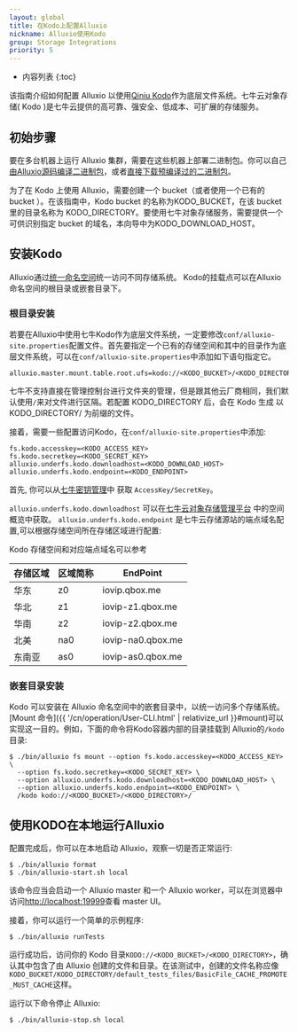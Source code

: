 ```yaml
---
layout: global
title: 在Kodo上配置Alluxio
nickname: Alluxio使用Kodo
group: Storage Integrations
priority: 5
---
```


* 内容列表
{:toc}

该指南介绍如何配置 Alluxio 以使用[Qiniu Kodo](https://www.qiniu.com/products/kodo)作为底层文件系统。七牛云对象存储( Kodo )是七牛云提供的高可靠、强安全、低成本、可扩展的存储服务。

## 初始步骤

要在多台机器上运行 Alluxio 集群，需要在这些机器上部署二进制包。你可以自己[由Alluxio源码编译二进制包](Building-Alluxio-From-Source.html)，或者[直接下载预编译过的二进制包](Running-Alluxio-Locally.html)。

为了在 Kodo 上使用 Alluxio，需要创建一个 bucket（或者使用一个已有的 bucket ）。在该指南中，Kodo bucket 的名称为KODO_BUCKET，在该 bucket 里的目录名称为 KODO_DIRECTORY。要使用七牛对象存储服务，需要提供一个可供识别指定 bucket 的域名，本向导中为KODO_DOWNLOAD_HOST。

## 安装Kodo

Alluxio通过[统一命名空间](Unified-and-Transparent-Namespace.html)统一访问不同存储系统。 Kodo的挂载点可以在Alluxio命名空间的根目录或嵌套目录下。

### 根目录安装

若要在Alluxio中使用七牛Kodo作为底层文件系统，一定要修改`conf/alluxio-site.properties`配置文件。首先要指定一个已有的存储空间和其中的目录作为底层文件系统，可以在`conf/alluxio-site.properties`中添加如下语句指定它。

```
alluxio.master.mount.table.root.ufs=kodo://<KODO_BUCKET>/<KODO_DIRECTORY>/
```
七牛不支持直接在管理控制台进行文件夹的管理，但是跟其他云厂商相同，我们默认使用`/`来对文件进行区隔。若配置 KODO_DIRECTORY 后，会在 Kodo 生成 以 KODO_DIRECTORY/ 为前缀的文件。

接着，需要一些配置访问Kodo，在`conf/alluxio-site.properties`中添加:

```
fs.kodo.accesskey=<KODO_ACCESS_KEY>
fs.kodo.secretkey=<KODO_SECRET_KEY>
alluxio.underfs.kodo.downloadhost=<KODO_DOWNLOAD_HOST>
alluxio.underfs.kodo.endpoint=<KODO_ENDPOINT>
```

首先, 你可以从[七牛密钥管理](https://portal.qiniu.com/user/key)中 获取 `AccessKey/SecretKey`。

`alluxio.underfs.kodo.downloadhost` 可以在[七牛云对象存储管理平台](https://portal.qiniu.com/bucket) 中的空间概览中获取。
`alluxio.underfs.kodo.endpoint` 是七牛云存储源站的端点域名配置,可以根据存储空间所在存储区域进行配置:

Kodo 存储空间和对应端点域名可以参考

| 存储区域 | 区域简称 | EndPoint |
| ------- | -------- | --------- |
|华东| z0|  iovip.qbox.me |
|华北| z1| iovip-z1.qbox.me|
|华南| z2| iovip-z2.qbox.me |
|北美| na0| iovip-na0.qbox.me |
|东南亚| as0| iovip-as0.qbox.me |

### 嵌套目录安装

Kodo 可以安装在 Alluxio 命名空间中的嵌套目录中，以统一访问多个存储系统。
[Mount 命令]({{ '/cn/operation/User-CLI.html' | relativize_url }}#mount)可以实现这一目的。例如，下面的命令将Kodo容器内部的目录挂载到 Alluxio的`/kodo`目录:

```console
$ ./bin/alluxio fs mount --option fs.kodo.accesskey=<KODO_ACCESS_KEY> \
  --option fs.kodo.secretkey=<KODO_SECRET_KEY> \
  --option alluxio.underfs.kodo.downloadhost=<KODO_DOWNLOAD_HOST> \
  --option alluxio.underfs.kodo.endpoint=<KODO_ENDPOINT> \
  /kodo kodo://<KODO_BUCKET>/<KODO_DIRECTORY>/
```

## 使用KODO在本地运行Alluxio

配置完成后，你可以在本地启动 Alluxio，观察一切是否正常运行:

```console
$ ./bin/alluxio format
$ ./bin/alluxio-start.sh local
```

该命令应当会启动一个 Alluxio master 和一个 Alluxio worker，可以在浏览器中访问[http://localhost:19999](http://localhost:19999)查看 master UI。

接着，你可以运行一个简单的示例程序:

```console
$ ./bin/alluxio runTests
```

运行成功后，访问你的 Kodo 目录`KODO://<KODO_BUCKET>/<KODO_DIRECTORY>`，确认其中包含了由 Alluxio 创建的文件和目录。在该测试中，创建的文件名称应像`KODO_BUCKET/KODO_DIRECTORY/default_tests_files/BasicFile_CACHE_PROMOTE_MUST_CACHE`这样。

运行以下命令停止 Alluxio:

```console
$ ./bin/alluxio-stop.sh local
```
